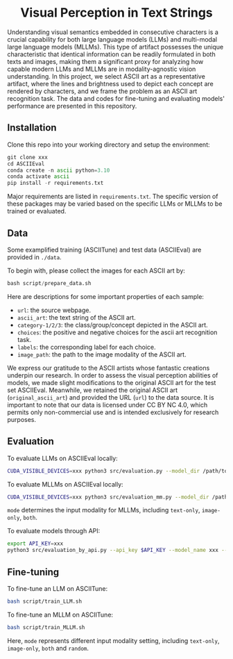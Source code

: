 <h1 align="center">
Visual Perception in Text Strings
</h1>

Understanding visual semantics embedded in consecutive characters is a crucial capability for both large language models (LLMs) and multi-modal large language models (MLLMs). This type of artifact possesses the unique characteristic that identical information can be readily formulated in both texts and images, making them a significant proxy for analyzing how capable modern LLMs and MLLMs are in modality-agnostic vision understanding. In this project, we select ASCII art as a representative artifact, where the lines and brightness used to depict each concept are rendered by characters, and we frame the problem as an ASCII art recognition task. The data and codes for fine-tuning and evaluating models' performance are presented in this repository.

## Installation

Clone this repo into your working directory and setup the environment:

```python
git clone xxx
cd ASCIIEval
conda create -n ascii python=3.10
conda activate ascii
pip install -r requirements.txt
```

Major requirements are listed in `requirements.txt`. The specific version of these packages may be varied based on the specific LLMs or MLLMs to be trained or evaluated.


## Data

Some examplified training (ASCIITune) and test data (ASCIIEval) are provided in `./data`. 

To begin with, please collect the images for each ASCII art by:
```python
bash script/prepare_data.sh
```

Here are descriptions for some important properties of each sample:
* `url`: the source webpage.
* `ascii_art`: the text string of the ASCII art.
* `category-1/2/3`: the class/group/concept depicted in the ASCII art.
* `choices`: the positive and negative choices for the ascii art recognition task.
* `labels`: the corresponding label for each choice.
* `image_path`: the path to the image modality of the ASCII art.

We express our gratitude to the ASCII artists whose fantastic creations underpin our research. In order to assess the visual perception abilities of models, we made slight modifications to the original ASCII art for the test set ASCIIEval. Meanwhile, we retained the original ASCII art (`original_ascii_art`) and provided the URL (`url`) to the data source. It is important to note that our data is licensed under CC BY NC 4.0, which permits only non-commercial use and is intended exclusively for research purposes.


## Evaluation

To evaluate LLMs on ASCIIEval locally:
```bash
CUDA_VISIBLE_DEVICES=xxx python3 src/evaluation.py --model_dir /path/to/the/model --model_template xxx --output_file_path xxx.jsonl

```

To evaluate MLLMs on ASCIIEval locally:
```bash
CUDA_VISIBLE_DEVICES=xxx python3 src/evaluation_mm.py --model_dir /path/to/the/model --output_file_path xxx.jsonl --mode both
```
`mode` determines the input modality for MLLMs, including `text-only`, `image-only`, `both`.

To evaluate models through API:
```bash
export API_KEY=xxx
python3 src/evaluation_by_api.py --api_key $API_KEY --model_name xxx --base_url https://xxxxxxxx/v1 --template_name xxx --output_file_path xxx.jsonl --mode text-only
```

## Fine-tuning

To fine-tune an LLM on ASCIITune:
```bash
bash script/train_LLM.sh 
```

To fine-tune an MLLM on ASCIITune:
```bash
bash script/train_MLLM.sh
```
Here, `mode` represents different input modality setting, including `text-only`, `image-only`, `both` and `random`.




